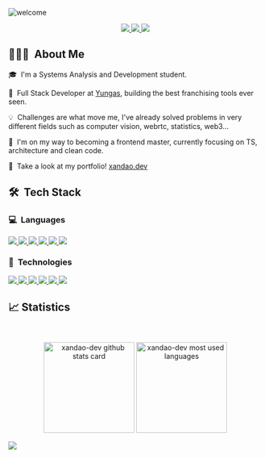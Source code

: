 ![welcome](https://user-images.githubusercontent.com/22106326/188286238-32571a36-7ad0-4199-962e-95b7d26694fd.gif)

<p align="center">
  <a href="https://www.linkedin.com/in/xandao-dev">
    <img src="https://img.shields.io/badge/LinkedIn-0077B5?style=for-the-badge&logo=linkedin&logoColor=white"/>
  </a> 
  <a href="mailto:alexandre@xandao.dev">
    <img src="https://img.shields.io/badge/Gmail-D14836?style=for-the-badge&logo=gmail&logoColor=white"/>
  </a>
  <a href="https://wa.me/5562985800598">
    <img src="https://img.shields.io/badge/WhatsApp-25D366?style=for-the-badge&logo=whatsapp&logoColor=white"/>
  </a>
</p>

## 👨🏻‍💻 &nbsp;About Me

<p>🎓 &nbsp;I'm a Systems Analysis and Development student.</p>
<p>🔭 &nbsp;Full Stack Developer at <a href="https://yungas.com.br/">Yungas</a>, building the best franchising tools ever seen.
<p>💡 &nbsp;Challenges are what move me, I've already solved problems in very different fields such as computer vision, webrtc, statistics, web3...</p>
<p>🌱 &nbsp;I'm on my way to becoming a frontend master, currently focusing on TS, architecture and clean code.</p>
<p>💼 &nbsp;Take a look at my portfolio! <a href="https://xandao.dev">xandao.dev</a>

<br />

## 🛠 &nbsp;Tech Stack

### 💻 &nbsp;Languages

<a href="https://www.github.com/xandao-dev">
  <img src="https://img.shields.io/badge/TypeScript-007ACC?style=for-the-badge&logo=typescript&logoColor=white"/>
</a>
<a href="https://www.github.com/xandao-dev">
  <img src="https://img.shields.io/badge/JavaScript-323330?style=for-the-badge&logo=javascript&logoColor=F7DF1E"/>
</a>
<a href="https://www.github.com/xandao-dev">
  <img src="https://img.shields.io/badge/HTML5-E34F26?style=for-the-badge&logo=html5&logoColor=white"/>
</a>
<a href="https://www.github.com/xandao-dev">
  <img src="https://img.shields.io/badge/CSS3-1572B6?style=for-the-badge&logo=css3&logoColor=white"/>
</a>
<a href="https://www.github.com/xandao-dev">
  <img src="https://img.shields.io/badge/Python-14354C?style=for-the-badge&logo=python&logoColor=white"/>
</a>
<a href="https://www.github.com/xandao-dev">
  <img src="https://img.shields.io/badge/Arduino-008184?style=for-the-badge&logo=arduino&logoColor=white"/>
</a>

### 🚀 &nbsp;Technologies

<a href="https://www.github.com/xandao-dev">
  <img src="https://img.shields.io/badge/Vue.js-35495E?style=for-the-badge&logo=vuedotjs&logoColor=4FC08D"/>
</a>
<a href="https://www.github.com/xandao-dev">
  <img src="https://img.shields.io/badge/nuxt.js-00C58E?style=for-the-badge&logo=nuxtdotjs&logoColor=white"/>
</a>
<a href="https://www.github.com/xandao-dev">
  <img src="https://img.shields.io/badge/Svelte-FF3E00?style=for-the-badge&logo=svelte&logoColor=white"/>
</a>
<a href="https://www.github.com/xandao-dev">
  <img src="https://img.shields.io/badge/Tailwind_CSS-38B2AC?style=for-the-badge&logo=tailwind-css&logoColor=white"/>
</a>
<a href="https://www.github.com/xandao-dev">
  <img src="https://img.shields.io/badge/Docker-2CA5E0?style=for-the-badge&logo=docker&logoColor=white"/>
</a>
<a href="https://www.github.com/xandao-dev">
  <img src="https://img.shields.io/badge/Git-F05032?style=for-the-badge&logo=git&logoColor=white"/>
</a>

## 📈 Statistics

<br/>

<p align="center">
  <img height="180rem" src="https://github-readme-stats.vercel.app/api?username=xandao-dev&show_icons=true&include_all_commits=true&count_private=true&bg_color=080b24&title_color=a065fa&text_color=ffffff&icon_color=a065fa&hide_border=true" alt="xandao-dev github stats card">
  <img height="180rem" src="https://github-readme-stats.vercel.app/api/top-langs/?username=xandao-dev&layout=compact&langs_count=6&bg_color=080b24&title_color=a065fa&text_color=ffffff&hide_border=true" alt="xandao-dev most used languages">
</p>

<!-- Y HYPE Statistics: https://yhype.me/github/ -->
![](https://hit.yhype.me/github/profile?user_id=22106326)
